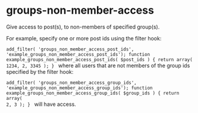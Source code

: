 # groups-non-member-access
Give access to post(s), to non-members of specified group(s).

For example, specify one or more post ids using the filter hook:

<code>add_filter( 'groups_non_member_access_post_ids', 'example_groups_non_member_access_post_ids');
function example_groups_non_member_access_post_ids( $post_ids ) {
	return array( 1234, 2, 3345 );
}
</code>
where all users that are not members of the group ids specified by the filter hook:

<code>add_filter( 'groups_non_member_access_group_ids', 'example_groups_non_member_access_group_ids');
function example_groups_non_member_access_group_ids( $group_ids ) {
	return array( 2, 3 );
}
</code>
will have access.

